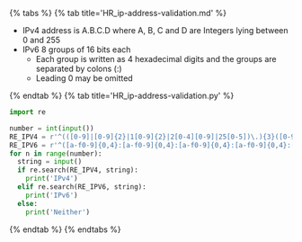 {% tabs %}
{% tab title='HR_ip-address-validation.md' %}

* IPv4 address is A.B.C.D where A, B, C and D are Integers lying between 0 and 255
* IPv6 8 groups of 16 bits each
  * Each group is written as 4 hexadecimal digits and the groups are separated by colons (:)
  * Leading 0 may be omitted

{% endtab %}
{% tab title='HR_ip-address-validation.py' %}

```py
import re

number = int(input())
RE_IPV4 = r'^(([0-9]|[0-9]{2}|1[0-9]{2}|2[0-4][0-9]|25[0-5])\.){3}([0-9]|[0-9]{2}|1[0-9]{2}|2[0-4][0-9]|25[0-5])$'
RE_IPV6 = r'^([a-f0-9]{0,4}:[a-f0-9]{0,4}:[a-f0-9]{0,4}:[a-f0-9]{0,4}:[a-f0-9]{0,4}:[a-f0-9]{0,4}:[a-f0-9]{0,4}:[a-f0-9]{0,4})$'
for n in range(number):
  string = input()
  if re.search(RE_IPV4, string):
    print('IPv4')
  elif re.search(RE_IPV6, string):
    print('IPv6')
  else:
    print('Neither')
```

{% endtab %}
{% endtabs %}